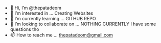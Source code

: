 - 👋 Hi, I’m @thepatadeom
- 👀 I’m interested in ... Creating Websites 
- 🌱 I’m currently learning ... GITHUB REPO
- 💞️ I’m looking to collaborate on ... NOTHING CURRENTLY I have some questions tho
- 📫 How to reach me ... thepatadeom@gmail.com

<!---
thepatadeom/thepatadeom is a ✨ special ✨ repository because its `README.md` (this file) appears on your GitHub profile.
You can click the Preview link to take a look at your changes.
--->
